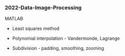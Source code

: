 ### 2022-Data-Image-Processing

MATLAB

* Least squares method

* Polynomial interpolation - Vandermonde, Lagrange

* Subdivision - padding, smoothing, zooming

